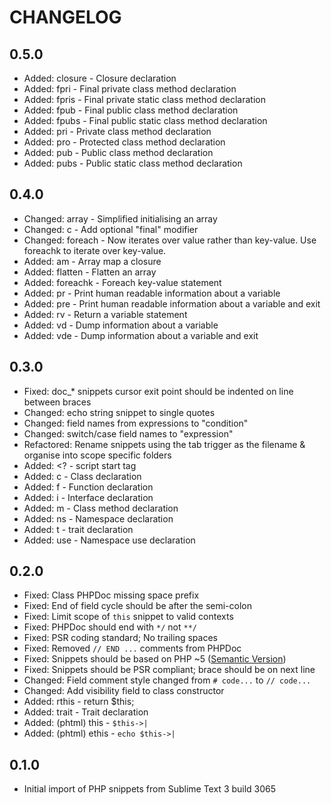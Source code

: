 CHANGELOG
=========

0.5.0
-----

- Added: closure - Closure declaration
- Added: fpri - Final private class method declaration
- Added: fpris - Final private static class method declaration
- Added: fpub - Final public class method declaration
- Added: fpubs - Final public static class method declaration
- Added: pri - Private class method declaration
- Added: pro - Protected class method declaration
- Added: pub - Public class method declaration
- Added: pubs - Public static class method declaration

0.4.0
-----

- Changed: array - Simplified initialising an array
- Changed: c - Add optional "final" modifier
- Changed: foreach - Now iterates over value rather than key-value. Use foreachk to iterate over key-value.
- Added: am - Array map a closure
- Added: flatten - Flatten an array
- Added: foreachk - Foreach key-value statement
- Added: pr - Print human readable information about a variable
- Added: pre - Print human readable information about a variable and exit
- Added: rv - Return a variable statement
- Added: vd - Dump information about a variable
- Added: vde - Dump information about a variable and exit

0.3.0
-----

- Fixed: doc_* snippets cursor exit point should be indented on line between braces
- Changed: echo string snippet to single quotes
- Changed: field names from expressions to "condition"
- Changed: switch/case field names to "expression"
- Refactored: Rename snippets using the tab trigger as the filename & organise into scope specific folders
- Added: &lt;? - script start tag
- Added: c - Class declaration
- Added: f - Function declaration
- Added: i - Interface declaration
- Added: m - Class method declaration
- Added: ns - Namespace declaration
- Added: t - trait declaration
- Added: use - Namespace use declaration

0.2.0
-----

- Fixed: Class PHPDoc missing space prefix
- Fixed: End of field cycle should be after the semi-colon
- Fixed: Limit scope of `this` snippet to valid contexts
- Fixed: PHPDoc should end with `*/` not `**/`
- Fixed: PSR coding standard; No trailing spaces
- Fixed: Removed `// END ...` comments from PHPDoc
- Fixed: Snippets should be based on PHP ~5 ([Semantic Version](http://semver.org))
- Fixed: Snippets should be PSR compliant; brace should be on next line
- Changed: Field comment style changed from `# code...` to `// code...`
- Changed: Add visibility field to class constructor
- Added: rthis - return $this;
- Added: trait - Trait declaration
- Added: (phtml) this - `$this->|`
- Added: (phtml) ethis - `echo $this->|`

0.1.0
-----

* Initial import of PHP snippets from Sublime Text 3 build 3065






